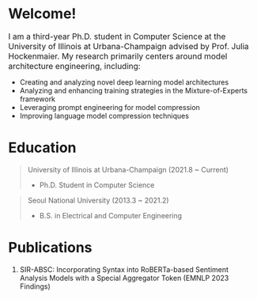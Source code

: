 # Welcome!
<font size="3">I am a third-year Ph.D. student in Computer Science at the University of Illinois at Urbana-Champaign advised by Prof. Julia Hockenmaier. My research primarily centers around model architecture engineering, including: </font>
- Creating and analyzing novel deep learning model architectures
- Analyzing and enhancing training strategies in the Mixture-of-Experts framework
- Leveraging prompt engineering for model compression
- Improving language model compression techniques

# Education
> University of Illinois at Urbana-Champaign (2021.8 ~ Current)
> - Ph.D. Student in Computer Science

> Seoul National University (2013.3 ~ 2021.2)
> - B.S. in Electrical and Computer Engineering

# Publications
1. SIR-ABSC: Incorporating Syntax into RoBERTa-based Sentiment Analysis Models with a Special Aggregator Token (EMNLP 2023 Findings)
